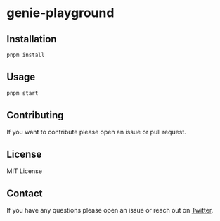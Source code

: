 # genie-playground

## Installation

```sh
pnpm install
```

## Usage

```sh
pnpm start
```

## Contributing

If you want to contribute please open an issue or pull request.

## License

MIT License

## Contact

If you have any questions please open an issue or reach out on [Twitter](https://twitter.com/GenieAI_).
